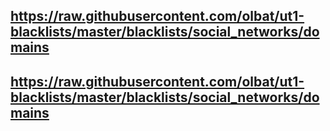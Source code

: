 ## https://raw.githubusercontent.com/olbat/ut1-blacklists/master/blacklists/social_networks/domains
## https://raw.githubusercontent.com/olbat/ut1-blacklists/master/blacklists/social_networks/domains
